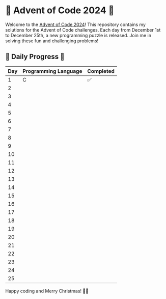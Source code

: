 # 🎄 Advent of Code 2024 🎄

Welcome to the [Advent of Code 2024](https://adventofcode.com)! This repository contains my solutions for the Advent of Code challenges. Each day from December 1st to December 25th, a new programming puzzle is released. Join me in solving these fun and challenging problems!

## 🎄 Daily Progress 🎄

| Day | Programming Language | Completed |
| --- | -------------------- | --------- |
| 1   | C                    | ✅         |
| 2   |                      |           |
| 3   |                      |           |
| 4   |                      |           |
| 5   |                      |           |
| 6   |                      |           |
| 7   |                      |           |
| 8   |                      |           |
| 9   |                      |           |
| 10  |                      |           |
| 11  |                      |           |
| 12  |                      |           |
| 13  |                      |           |
| 14  |                      |           |
| 15  |                      |           |
| 16  |                      |           |
| 17  |                      |           |
| 18  |                      |           |
| 19  |                      |           |
| 20  |                      |           |
| 21  |                      |           |
| 22  |                      |           |
| 23  |                      |           |
| 24  |                      |           |
| 25  |                      |           |

Happy coding and Merry Christmas! 🎅🎁